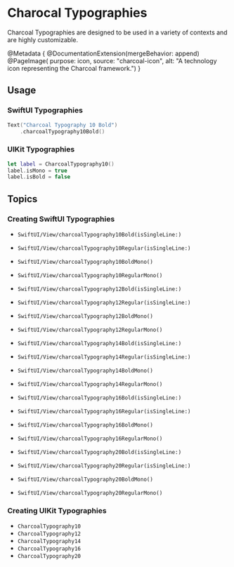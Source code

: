 # Charocal Typographies

Charcoal Typographies are designed to be used in a variety of contexts and are highly customizable.

@Metadata {
    @DocumentationExtension(mergeBehavior: append)
    @PageImage(
        purpose: icon, 
        source: "charcoal-icon", 
        alt: "A technology icon representing the Charcoal framework.")
}

## Usage

### SwiftUI Typographies

```swift
Text("Charcoal Typography 10 Bold")
    .charcoalTypography10Bold()
```

### UIKit Typographies

```swift
let label = CharcoalTypography10()
label.isMono = true
label.isBold = false
```

## Topics

### Creating SwiftUI Typographies

- ``SwiftUI/View/charcoalTypography10Bold(isSingleLine:)``
- ``SwiftUI/View/charcoalTypography10Regular(isSingleLine:)``
- ``SwiftUI/View/charcoalTypography10BoldMono()``
- ``SwiftUI/View/charcoalTypography10RegularMono()``

- ``SwiftUI/View/charcoalTypography12Bold(isSingleLine:)``
- ``SwiftUI/View/charcoalTypography12Regular(isSingleLine:)``
- ``SwiftUI/View/charcoalTypography12BoldMono()``
- ``SwiftUI/View/charcoalTypography12RegularMono()``

- ``SwiftUI/View/charcoalTypography14Bold(isSingleLine:)``
- ``SwiftUI/View/charcoalTypography14Regular(isSingleLine:)``
- ``SwiftUI/View/charcoalTypography14BoldMono()``
- ``SwiftUI/View/charcoalTypography14RegularMono()``

- ``SwiftUI/View/charcoalTypography16Bold(isSingleLine:)``
- ``SwiftUI/View/charcoalTypography16Regular(isSingleLine:)``
- ``SwiftUI/View/charcoalTypography16BoldMono()``
- ``SwiftUI/View/charcoalTypography16RegularMono()``

- ``SwiftUI/View/charcoalTypography20Bold(isSingleLine:)``
- ``SwiftUI/View/charcoalTypography20Regular(isSingleLine:)``
- ``SwiftUI/View/charcoalTypography20BoldMono()``
- ``SwiftUI/View/charcoalTypography20RegularMono()``


### Creating UIKit Typographies

- ``CharcoalTypography10``
- ``CharcoalTypography12``
- ``CharcoalTypography14``
- ``CharcoalTypography16``
- ``CharcoalTypography20``
